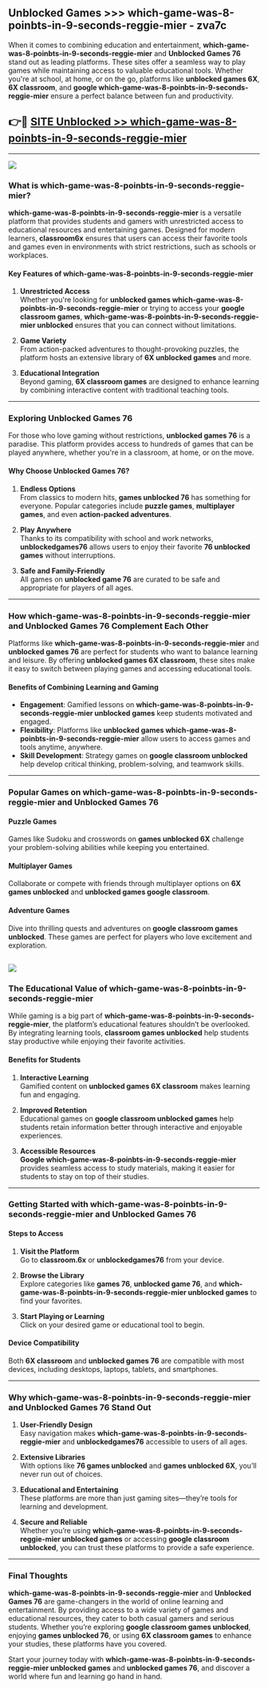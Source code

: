 ## Unblocked Games >>> which-game-was-8-poinbts-in-9-seconds-reggie-mier - zva7c 

When it comes to combining education and entertainment, **which-game-was-8-poinbts-in-9-seconds-reggie-mier** and **Unblocked Games 76** stand out as leading platforms. These sites offer a seamless way to play games while maintaining access to valuable educational tools. Whether you're at school, at home, or on the go, platforms like **unblocked games 6X**, **6X classroom**, and **google which-game-was-8-poinbts-in-9-seconds-reggie-mier** ensure a perfect balance between fun and productivity.
## 👉🔴 [SITE Unblocked >> which-game-was-8-poinbts-in-9-seconds-reggie-mier](http://premium.freeplayer.one?title=which-game-was-8-poinbts-in-9-seconds-reggie-mier&ref=22JU)
---
<a href="http://premium.freeplayer.one?title=which-game-was-8-poinbts-in-9-seconds-reggie-mier&ref=22JU/"><img src="https://github.com/user-attachments/assets/438f12ca-57a4-47a3-8ead-c64da593a1e5"/></a>
### What is which-game-was-8-poinbts-in-9-seconds-reggie-mier?  

**which-game-was-8-poinbts-in-9-seconds-reggie-mier** is a versatile platform that provides students and gamers with unrestricted access to educational resources and entertaining games. Designed for modern learners, **classroom6x** ensures that users can access their favorite tools and games even in environments with strict restrictions, such as schools or workplaces.  

#### Key Features of which-game-was-8-poinbts-in-9-seconds-reggie-mier  

1. **Unrestricted Access**  
   Whether you're looking for **unblocked games which-game-was-8-poinbts-in-9-seconds-reggie-mier** or trying to access your **google classroom games**, **which-game-was-8-poinbts-in-9-seconds-reggie-mier unblocked** ensures that you can connect without limitations.  

2. **Game Variety**  
   From action-packed adventures to thought-provoking puzzles, the platform hosts an extensive library of **6X unblocked games** and more.  

3. **Educational Integration**  
   Beyond gaming, **6X classroom games** are designed to enhance learning by combining interactive content with traditional teaching tools.  



---

### Exploring Unblocked Games 76  

For those who love gaming without restrictions, **unblocked games 76** is a paradise. This platform provides access to hundreds of games that can be played anywhere, whether you're in a classroom, at home, or on the move.  

#### Why Choose Unblocked Games 76?  

1. **Endless Options**  
   From classics to modern hits, **games unblocked 76** has something for everyone. Popular categories include **puzzle games**, **multiplayer games**, and even **action-packed adventures**.  

2. **Play Anywhere**  
   Thanks to its compatibility with school and work networks, **unblockedgames76** allows users to enjoy their favorite **76 unblocked games** without interruptions.  

3. **Safe and Family-Friendly**  
   All games on **unblocked game 76** are curated to be safe and appropriate for players of all ages.  

---

### How which-game-was-8-poinbts-in-9-seconds-reggie-mier and Unblocked Games 76 Complement Each Other  

Platforms like **which-game-was-8-poinbts-in-9-seconds-reggie-mier** and **unblocked games 76** are perfect for students who want to balance learning and leisure. By offering **unblocked games 6X classroom**, these sites make it easy to switch between playing games and accessing educational tools.  

#### Benefits of Combining Learning and Gaming  

- **Engagement**: Gamified lessons on **which-game-was-8-poinbts-in-9-seconds-reggie-mier unblocked games** keep students motivated and engaged.  
- **Flexibility**: Platforms like **unblocked games which-game-was-8-poinbts-in-9-seconds-reggie-mier** allow users to access games and tools anytime, anywhere.  
- **Skill Development**: Strategy games on **google classroom unblocked** help develop critical thinking, problem-solving, and teamwork skills.  

---

### Popular Games on which-game-was-8-poinbts-in-9-seconds-reggie-mier and Unblocked Games 76  

#### Puzzle Games  

Games like Sudoku and crosswords on **games unblocked 6X** challenge your problem-solving abilities while keeping you entertained.  

#### Multiplayer Games  

Collaborate or compete with friends through multiplayer options on **6X games unblocked** and **unblocked games google classroom**.  

#### Adventure Games  

Dive into thrilling quests and adventures on **google classroom games unblocked**. These games are perfect for players who love excitement and exploration.  

<a href="http://download.freeplayer.one?title=which-game-was-8-poinbts-in-9-seconds-reggie-mier&ref=23D/"><img src="https://github.com/user-attachments/assets/fe0c3e91-c8e1-489c-acf0-e2f614c12fb8"/></a>
---

### The Educational Value of which-game-was-8-poinbts-in-9-seconds-reggie-mier  

While gaming is a big part of **which-game-was-8-poinbts-in-9-seconds-reggie-mier**, the platform’s educational features shouldn’t be overlooked. By integrating learning tools, **classroom games unblocked** help students stay productive while enjoying their favorite activities.  

#### Benefits for Students  

1. **Interactive Learning**  
   Gamified content on **unblocked games 6X classroom** makes learning fun and engaging.  

2. **Improved Retention**  
   Educational games on **google classroom unblocked games** help students retain information better through interactive and enjoyable experiences.  

3. **Accessible Resources**  
   **Google which-game-was-8-poinbts-in-9-seconds-reggie-mier** provides seamless access to study materials, making it easier for students to stay on top of their studies.  

---

### Getting Started with which-game-was-8-poinbts-in-9-seconds-reggie-mier and Unblocked Games 76  

#### Steps to Access  

1. **Visit the Platform**  
   Go to **classroom.6x** or **unblockedgames76** from your device.  

2. **Browse the Library**  
   Explore categories like **games 76**, **unblocked game 76**, and **which-game-was-8-poinbts-in-9-seconds-reggie-mier unblocked games** to find your favorites.  

3. **Start Playing or Learning**  
   Click on your desired game or educational tool to begin.  

#### Device Compatibility  

Both **6X classroom** and **unblocked games 76** are compatible with most devices, including desktops, laptops, tablets, and smartphones.  

---

### Why which-game-was-8-poinbts-in-9-seconds-reggie-mier and Unblocked Games 76 Stand Out  

1. **User-Friendly Design**  
   Easy navigation makes **which-game-was-8-poinbts-in-9-seconds-reggie-mier** and **unblockedgames76** accessible to users of all ages.  

2. **Extensive Libraries**  
   With options like **76 games unblocked** and **games unblocked 6X**, you’ll never run out of choices.  

3. **Educational and Entertaining**  
   These platforms are more than just gaming sites—they’re tools for learning and development.  

4. **Secure and Reliable**  
   Whether you’re using **which-game-was-8-poinbts-in-9-seconds-reggie-mier unblocked games** or accessing **google classroom unblocked**, you can trust these platforms to provide a safe experience.  

---

### Final Thoughts  

**which-game-was-8-poinbts-in-9-seconds-reggie-mier** and **Unblocked Games 76** are game-changers in the world of online learning and entertainment. By providing access to a wide variety of games and educational resources, they cater to both casual gamers and serious students. Whether you’re exploring **google classroom games unblocked**, enjoying **games unblocked 76**, or using **6X classroom games** to enhance your studies, these platforms have you covered.  

Start your journey today with **which-game-was-8-poinbts-in-9-seconds-reggie-mier unblocked games** and **unblocked games 76**, and discover a world where fun and learning go hand in hand.  